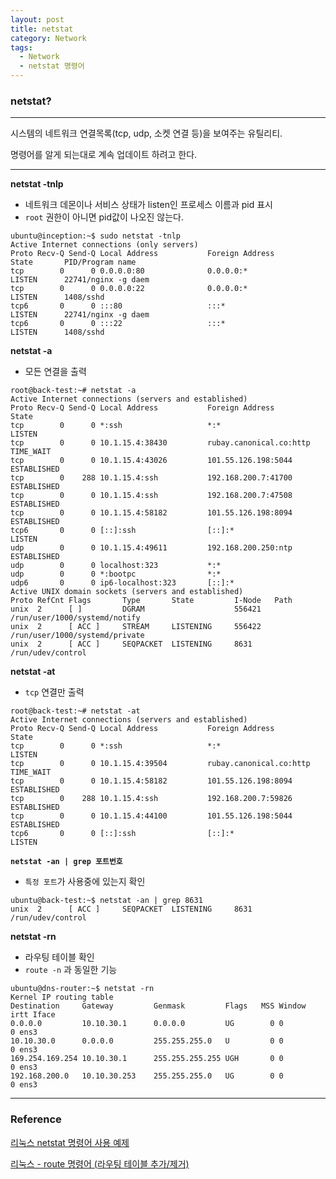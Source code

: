 ```yaml
---
layout: post
title: netstat 
category: Network
tags:
  - Network
  - netstat 명령어
---
```






### netstat?

---

시스템의 네트워크 연결목록(tcp, udp, 소켓 연결 등)을 보여주는 유틸리티.

명령어를 알게 되는대로 계속 업데이트 하려고 한다.

---

**netstat -tnlp**

- 네트워크 데몬이나 서비스 상태가 listen인 프로세스 이름과 pid 표시
- `root` 권한이 아니면 pid값이 나오진 않는다.

```
ubuntu@inception:~$ sudo netstat -tnlp
Active Internet connections (only servers)
Proto Recv-Q Send-Q Local Address           Foreign Address         State       PID/Program name
tcp        0      0 0.0.0.0:80              0.0.0.0:*               LISTEN      22741/nginx -g daem
tcp        0      0 0.0.0.0:22              0.0.0.0:*               LISTEN      1408/sshd       
tcp6       0      0 :::80                   :::*                    LISTEN      22741/nginx -g daem
tcp6       0      0 :::22                   :::*                    LISTEN      1408/sshd
```



**netstat -a**

- 모든 연결을 출력

```
root@back-test:~# netstat -a
Active Internet connections (servers and established)
Proto Recv-Q Send-Q Local Address           Foreign Address         State
tcp        0      0 *:ssh                   *:*                     LISTEN
tcp        0      0 10.1.15.4:38430         rubay.canonical.co:http TIME_WAIT
tcp        0      0 10.1.15.4:43026         101.55.126.198:5044     ESTABLISHED
tcp        0    288 10.1.15.4:ssh           192.168.200.7:41700     ESTABLISHED
tcp        0      0 10.1.15.4:ssh           192.168.200.7:47508     ESTABLISHED
tcp        0      0 10.1.15.4:58182         101.55.126.198:8094     ESTABLISHED
tcp6       0      0 [::]:ssh                [::]:*                  LISTEN
udp        0      0 10.1.15.4:49611         192.168.200.250:ntp     ESTABLISHED
udp        0      0 localhost:323           *:*
udp        0      0 *:bootpc                *:*
udp6       0      0 ip6-localhost:323       [::]:*
Active UNIX domain sockets (servers and established)
Proto RefCnt Flags       Type       State         I-Node   Path
unix  2      [ ]         DGRAM                    556421   /run/user/1000/systemd/notify
unix  2      [ ACC ]     STREAM     LISTENING     556422   /run/user/1000/systemd/private
unix  2      [ ACC ]     SEQPACKET  LISTENING     8631     /run/udev/control
```



**netstat -at**

- `tcp` 연결만 출력

```
root@back-test:~# netstat -at
Active Internet connections (servers and established)
Proto Recv-Q Send-Q Local Address           Foreign Address         State
tcp        0      0 *:ssh                   *:*                     LISTEN
tcp        0      0 10.1.15.4:39504         rubay.canonical.co:http TIME_WAIT
tcp        0      0 10.1.15.4:58182         101.55.126.198:8094     ESTABLISHED
tcp        0    288 10.1.15.4:ssh           192.168.200.7:59826     ESTABLISHED
tcp        0      0 10.1.15.4:44100         101.55.126.198:5044     ESTABLISHED
tcp6       0      0 [::]:ssh                [::]:*                  LISTEN
```



**`netstat -an | grep 포트번호`**

- `특정 포트`가 사용중에 있는지 확인

```
ubuntu@back-test:~$ netstat -an | grep 8631
unix  2      [ ACC ]     SEQPACKET  LISTENING     8631     /run/udev/control
```





**netstat -rn**

- 라우팅 테이블 확인
- `route -n` 과 동일한 기능

```
ubuntu@dns-router:~$ netstat -rn
Kernel IP routing table
Destination     Gateway         Genmask         Flags   MSS Window  irtt Iface
0.0.0.0         10.10.30.1      0.0.0.0         UG        0 0          0 ens3
10.10.30.0      0.0.0.0         255.255.255.0   U         0 0          0 ens3
169.254.169.254 10.10.30.1      255.255.255.255 UGH       0 0          0 ens3
192.168.200.0   10.10.30.253    255.255.255.0   UG        0 0          0 ens3
```







---

### Reference

[리눅스 netstat 명령어 사용 예제](https://sisiblog.tistory.com/12)

[리눅스 - route 명령어 (라우팅 테이블 추가/제거)](https://m.blog.naver.com/PostView.nhn?blogId=jsky10503&logNo=220745663332&proxyReferer=https%3A%2F%2Fwww.google.com%2F)


